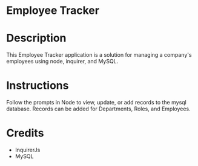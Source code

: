# Employee Tracker

<h1>Description</h1>
This Employee Tracker application is a solution for managing a company's employees using node, inquirer, and MySQL.

<h1>Instructions</h2>
Follow the prompts in Node to view, update, or add records to the mysql database. Records can be added for Departments, Roles, and Employees.

<h1>Credits</h1>
<ul>
<li>InquirerJs </li>
<li>MySQL</li>
</ul>

